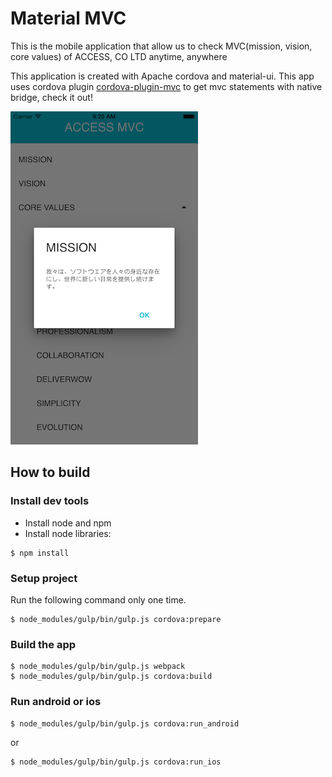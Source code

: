 # Material MVC

This is the mobile application that allow us to check MVC(mission, vision, core values) of ACCESS, CO LTD anytime, anywhere

This application is created with Apache cordova and material-ui.
This app uses cordova plugin [cordova-plugin-mvc](http://gitbucket.tok.access-company.com:8080/hiroki.kumamoto/cordova-plugin-mvc) to get mvc statements with native bridge, check it out!

![screenshot](./material-mvc.png)

## How to build

### Install dev tools

- Install node and npm
- Install node libraries:

```
$ npm install
```

### Setup project

Run the following command only one time.

```
$ node_modules/gulp/bin/gulp.js cordova:prepare
```

### Build the app

```
$ node_modules/gulp/bin/gulp.js webpack
$ node_modules/gulp/bin/gulp.js cordova:build
```

### Run android or ios

```
$ node_modules/gulp/bin/gulp.js cordova:run_android
```

or

```
$ node_modules/gulp/bin/gulp.js cordova:run_ios
```

